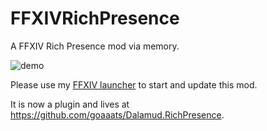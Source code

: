 # FFXIVRichPresence
A FFXIV Rich Presence mod via memory.

![demo](https://i.imgur.com/lJeizBv.png)

Please use my [FFXIV launcher](https://github.com/goaaats/FFXIVQuickLauncher/releases/latest) to start and update this mod.

It is now a plugin and lives at https://github.com/goaaats/Dalamud.RichPresence.

